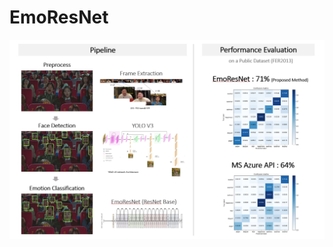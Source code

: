 # EmoResNet

<img src="https://github.com/lee-hyun-a/EmoResNet/blob/main/doc/main.png" width="700"/>
